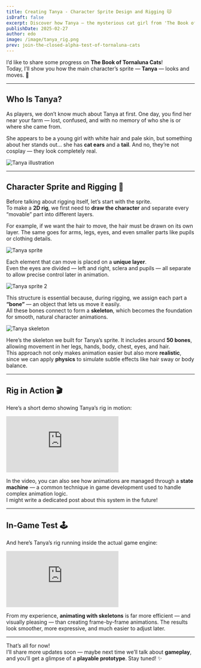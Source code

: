 ```yaml
---
title: Creating Tanya - Character Sprite Design and Rigging 🐱
isDraft: false
excerpt: Discover how Tanya — the mysterious cat girl from 'The Book of Tornaluna Cats' — was brought to life through 2D rigging in Godot. From layered sprites to digital bones, here’s how we made her move naturally. ✨
publishDate: 2025-02-27
author: edo
image: /image/tanya_rig.png
prev: join-the-closed-alpha-test-of-tornaluna-cats
---
```


I’d like to share some progress on **The Book of Tornaluna Cats**!  
Today, I’ll show you how the main character’s sprite — **Tanya** — looks and moves. 🐾

---

## Who Is Tanya?

As players, we don’t know much about Tanya at first. One day, you find her near your farm — lost, confused, and with no memory of who she is or where she came from.  

She appears to be a young girl with white hair and pale skin, but something about her stands out… she has **cat ears** and a **tail**. And no, they’re not cosplay — they look completely real.

![Tanya illustration](/image/tanya_cg_hd.png)

---

## Character Sprite and Rigging 🎨

Before talking about rigging itself, let’s start with the sprite.  
To make a **2D rig**, we first need to **draw the character** and separate every “movable” part into different layers.  

For example, if we want the hair to move, the hair must be drawn on its own layer. The same goes for arms, legs, eyes, and even smaller parts like pupils or clothing details.

![Tanya sprite](/image/tanya_sprite_screenshot.png)

Each element that can move is placed on a **unique layer**.  
Even the eyes are divided — left and right, sclera and pupils — all separate to allow precise control later in animation.

![Tanya sprite 2](/image/tanya_sprite_screenshot_2.png)

This structure is essential because, during rigging, we assign each part a **“bone”** — an object that lets us move it easily.  
All these bones connect to form a **skeleton**, which becomes the foundation for smooth, natural character animations.

![Tanya skeleton](/image/tanya_rig.png)

Here’s the skeleton we built for Tanya’s sprite. It includes around **50 bones**, allowing movement in her legs, hands, body, chest, eyes, and hair.  
This approach not only makes animation easier but also more **realistic**, since we can apply **physics** to simulate subtle effects like hair sway or body balance.

---

## Rig in Action 🎬

Here’s a short demo showing Tanya’s rig in motion:

<iframe class="yt-iframe" src="https://www.youtube.com/embed/nMLQGi499RM" title="Godot 2D rigging test." frameborder="0" allow="accelerometer; autoplay; clipboard-write; encrypted-media; gyroscope; picture-in-picture; web-share" referrerpolicy="strict-origin-when-cross-origin" allowfullscreen></iframe>

In the video, you can also see how animations are managed through a **state machine** — a common technique in game development used to handle complex animation logic.  
I might write a dedicated post about this system in the future!

---

## In-Game Test 🕹️

And here’s Tanya’s rig running inside the actual game engine:

<iframe class="yt-iframe" src="https://www.youtube.com/embed/1KM1vSrWUa8" title="Tanya in-game animation test." frameborder="0" allow="accelerometer; autoplay; clipboard-write; encrypted-media; gyroscope; picture-in-picture; web-share" referrerpolicy="strict-origin-when-cross-origin" allowfullscreen></iframe>

From my experience, **animating with skeletons** is far more efficient — and visually pleasing — than creating frame-by-frame animations. The results look smoother, more expressive, and much easier to adjust later.

---

That’s all for now!  
I’ll share more updates soon — maybe next time we’ll talk about **gameplay**, and you’ll get a glimpse of a **playable prototype**. Stay tuned! ✨
